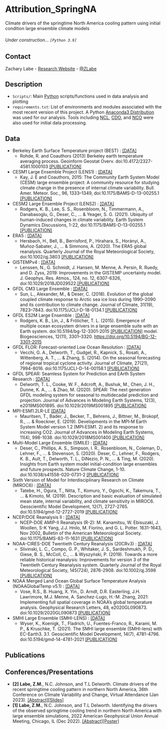 # Attribution_SpringNA
Climate drivers of the springtime North America cooling pattern using initial condition large ensemble climate models

###### Under construction... ```[Python 3.9]```

## Contact
Zachary Labe - [Research Website](http://sites.uci.edu/zlabe/) - [@ZLabe](https://twitter.com/ZLabe)

## Description
+ ```Scripts/```: Main [Python](https://www.python.org/) scripts/functions used in data analysis and plotting
+ ```requirements.txt```: List of environments and modules associated with the most recent version of this project. A Python [Anaconda3 Distribution](https://docs.continuum.io/anaconda/) was used for our analysis. Tools including [NCL](https://www.ncl.ucar.edu/), [CDO](https://code.mpimet.mpg.de/projects/cdo), and [NCO](http://nco.sourceforge.net/) were also used for initial data processing.

## Data
+ Berkeley Earth Surface Temperature project (BEST) : [[DATA]](http://berkeleyearth.org/data/)
    + Rohde, R. and Coauthors (2013) Berkeley earth temperature averaging process. Geoinform Geostat Overv. doi:10.4172/2327-4581.1000103 [[PUBLICATION]](http://www.scitechnol.com/2327-4581/2327-4581-1-103.php)
+ CESM1 Large Ensemble Project (LENS1) : [[DATA]](http://www.cesm.ucar.edu/projects/community-projects/LENS/data-sets.html)
    + Kay, J. E and Coauthors, 2015: The Community Earth System Model (CESM) large ensemble project: A community resource for studying climate change in the presence of internal climate variability. Bull. Amer. Meteor. Soc., 96, 1333–1349, doi:10.1175/BAMS-D-13-00255.1 [[PUBLICATION]](http://journals.ametsoc.org/doi/full/10.1175/BAMS-D-13-00255.1)
+ CESM2 Large Ensemble Project (LENS2) : [[DATA]](https://www.cesm.ucar.edu/projects/community-projects/LENS2/)
    + Rodgers, K. B., Lee, S. S., Rosenbloom, N., Timmermann, A., Danabasoglu, G., Deser, C., ... & Yeager, S. G. (2021). Ubiquity of human-induced changes in climate variability. Earth System Dynamics Discussions, 1-22, doi:10.1175/BAMS-D-13-00255.1 [[PUBLICATION]](https://esd.copernicus.org/preprints/esd-2021-50/)
+ ERA5 : [[DATA]](https://cds.climate.copernicus.eu/cdsapp#!/home)
    + Hersbach, H., Bell, B., Berrisford, P., Hirahara, S., Horányi, A., Muñoz‐Sabater, J., ... & Simmons, A. (2020). The ERA5 global reanalysis. Quarterly Journal of the Royal Meteorological Society, doi:10.1002/qj.3803 [[PUBLICATION]](https://rmets.onlinelibrary.wiley.com/doi/full/10.1002/qj.3803)
+ GISTEMPv4 : [[DATA]](https://data.giss.nasa.gov/gistemp/)
    + Lenssen, N., G. Schmidt, J. Hansen, M. Menne, A. Persin, R. Ruedy, and D. Zyss, 2019: Improvements in the GISTEMP uncertainty model. J. Geophys. Res. Atmos., 124, no. 12, 6307-6326, doi:10.1029/2018JD029522.[[PUBLICATION]](https://agupubs.onlinelibrary.wiley.com/doi/10.1029/2018JD029522)
+ GFDL CM3 Large Ensemble : [[DATA]](https://www.earthsystemgrid.org/dataset/ucar.cgd.ccsm4.CLIVAR_LE.html)
    + Sun, L., Alexander, M., & Deser, C. (2018). Evolution of the global coupled climate response to Arctic sea ice loss during 1990–2090 and its
contribution to climate change. Journal of Climate, 31(19), 7823–7843. doi:10.1175/JCLI-D-18-0134.1 [[PUBLICATION]](https://journals.ametsoc.org/view/journals/clim/31/19/jcli-d-18-0134.1.xml)
+ GFDL ES2M Large Ensemble : [[DATA]](https://www.earthsystemgrid.org/dataset/ucar.cgd.ccsm4.CLIVAR_LE.html)
    + Rodgers, K. B., Lin, J., & Frölicher, T. L. (2015). Emergence of multiple ocean ecosystem drivers in a large ensemble suite with an Earth system. doi:10.5194/bg-12-3301-2015 [[PUBLICATION]](https://bg.copernicus.org/articles/12/3301/2015/)
model. Biogeosciences, 12(11), 3301–3320. https://doi.org/10.5194/BG-12-3301-2015 
+ GFDL FLOR: Forecast-oriented Low Ocean Resolution : [[DATA]](https://www.gfdl.noaa.gov/cm2-5-and-flor/)
    + Vecchi, G. A., Delworth, T., Gudgel, R., Kapnick, S., Rosati, A., Wittenberg, A. T., ... & Zhang, S. (2014). On the seasonal forecasting of regional tropical cyclone activity. Journal of Climate, 27(21), 7994-8016. doi:10.1175/JCLI-D-14-00158.1 [[PUBLICATION]](https://journals.ametsoc.org/view/journals/clim/27/21/jcli-d-14-00158.1.xml)
+ GFDL SPEAR: Seamless System for Prediction and EArth System Research : [[DATA]](https://www.gfdl.noaa.gov/spear_large_ensembles/)
    + Delworth, T. L., Cooke, W. F., Adcroft, A., Bushuk, M., Chen, J. H., Dunne, K. A., ... & Zhao, M. (2020). SPEAR: The next generation GFDL modeling system for seasonal to multidecadal prediction and projection. Journal of Advances in Modeling Earth Systems, 12(3), e2019MS001895. doi:10.1029/2019MS001895 [[PUBLICATION]](https://agupubs.onlinelibrary.wiley.com/doi/full/10.1029/2019MS001895)
+ MPI-ESM1.2LR-LE [[DATA]](https://esgf-node.llnl.gov/search/cmip6/)
    + Mauritsen, T., Bader, J., Becker, T., Behrens, J., Bittner, M., Brokopf, R., ... & Roeckner, E. (2019). Developments in the MPI‐M Earth System Model version 1.2 (MPI‐ESM1. 2) and its response to increasing CO2. Journal of Advances in Modeling Earth Systems, 11(4), 998-1038. doi:10.1029/2018MS001400 [[PUBLICATION]](https://agupubs.onlinelibrary.wiley.com/doi/full/10.1029/2018MS001400)
+ Multi-Model Large Ensemble (SMILE) : [[DATA]](https://www.cesm.ucar.edu/projects/community-projects/MMLEA/)
    + Deser, C., Phillips, A. S., Simpson, I. R., Rosenbloom, N., Coleman, D., Lehner, F., ... & Stevenson, S. (2020). Deser, C., Lehner, F., Rodgers, K. B., Ault, T., Delworth, T. L., DiNezio, P. N., ... & Ting, M. (2020). Insights from Earth system model initial-condition large ensembles and future prospects. Nature Climate Change, 1-10. doi:10.1038/s41558-020-0731-2 [[PUBLICATION]](https://www.nature.com/articles/s41558-020-0731-2)
+ Sixth Version of Model for Interdisciplinary Research on Climate (MIROC6) : [[DATA]](https://climexp.knmi.nl/selectfield_cmip6.cgi?id=someone@somewhere)
    + Tatebe, H., Ogura, T., Nitta, T., Komuro, Y., Ogochi, K., Takemura, T., ... & Kimoto, M. (2019). Description and basic evaluation of simulated mean state, internal variability, and climate sensitivity in MIROC6. Geoscientific Model Development, 12(7), 2727-2765. doi:10.5194/gmd-12-2727-2019 [[PUBLICATION]](https://gmd.copernicus.org/articles/12/2727/2019/gmd-12-2727-2019.html)
+ NCEP/DOE Reanalysis II : [[DATA]](https://psl.noaa.gov/data/gridded/data.ncep.reanalysis2.html)
    + NCEP-DOE AMIP-II Reanalysis (R-2): M. Kanamitsu, W. Ebisuzaki, J. Woollen, S-K Yang, J.J. Hnilo, M. Fiorino, and G. L. Potter. 1631-1643, Nov 2002, Bulletin of the American Meteorological Society. doi:10.1175/BAMS-83-11-1631 [[PUBLICATION]](https://journals.ametsoc.org/view/journals/bams/83/11/bams-83-11-1631.xml)
+ NOAA-CIRES-DOE Twentieth Century Reanalysis (20CRv3) : [[DATA]](https://psl.noaa.gov/data/gridded/data.20thC_ReanV3.html)
    + Slivinski, L. C., Compo, G. P., Whitaker, J. S., Sardeshmukh, P. D., Giese, B. S., McColl, C., ... & Wyszyński, P. (2019). Towards a more reliable historical reanalysis: Improvements for version 3 of the Twentieth Century Reanalysis system. Quarterly Journal of the Royal Meteorological Society, 145(724), 2876-2908. doi:10.1002/qj.3598 [[PUBLICATION]](https://rmets.onlinelibrary.wiley.com/doi/10.1002/qj.3598)
+ NOAA Merged Land Ocean Global Surface Temperature Analysis (NOAAGlobalTemp v5.1) : [[DATA]](https://www.ncei.noaa.gov/data/noaa-global-surface-temperature/v5.1/access/gridded/)
    + Vose, R.S., B. Huang, X. Yin., D. Arndt, D.R. Easterling, J.H. Lawrimore, M.J. Menne, A. Sanchez-Lugo, H.-M. Zhang, 2021: Implementing full spatial coverage in NOAA’s global temperature analysis. Geophysical Research Letters, 48, e2020GL090873. doi:10.1029/2020GL090873 [[PUBLICATION]](https://agupubs.onlinelibrary.wiley.com/doi/10.1029/2020GL090873)
+ SMHI Large Ensemble (SMHI-LENS) : [[DATA]](https://esgf-node.llnl.gov/search/cmip6/)
    + Wyser, K., Koenigk, T., Fladrich, U., Fuentes-Franco, R., Karami, M. P., & Kruschke, T. (2021). The SMHI large ensemble (SMHI-lens) with EC-Earth3. 3.1. Geoscientific Model Development, 14(7), 4781-4796. doi:10.5194/gmd-14-4781-2021 [[PUBLICATION]](https://gmd.copernicus.org/articles/14/4781/2021/)

## Publications


## Conferences/Presentations
+ **[2]** **Labe, Z.M.**, N.C. Johnson, and T.L Delworth. Climate drivers of the recent springtime cooling pattern in northern North America, 36th Conference on Climate Variability and Change, Virtual Attendance (Jan 2023). [[Abstract]](https://ams.confex.com/ams/103ANNUAL/meetingapp.cgi/Paper/415409)[[Slides]](https://www.slideshare.net/ZacharyLabe/climate-drivers-of-the-recent-springtime-cooling-pattern-in-northern-north-america)
+ **[1]** **Labe, Z.M.**, N.C. Johnson, and T.L Delworth. Identifying the drivers of the observed springtime cooling trend in northern North America with large ensemble simulations, 2022 American Geophysical Union Annual Meeting, Chicago, IL (Dec 2022). [[Abstract]](https://agu.confex.com/agu/fm22/meetingapp.cgi/Paper/1111909)[[Poster]](https://zacklabe.files.wordpress.com/2022/12/labejohnsondelworth_agu_largeensembles2022_poster.pdf)
